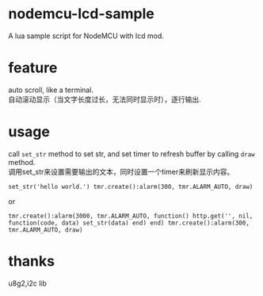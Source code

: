 # nodemcu-lcd-sample
A lua sample script for NodeMCU with lcd mod.  

# feature
auto scroll, like a terminal.  
自动滚动显示（当文字长度过长，无法同时显示时），逐行输出. 

# usage
call `set_str` method to set str, and set timer to refresh buffer by calling `draw` method.  
调用set_str来设置需要输出的文本，同时设置一个timer来刷新显示内容。  

`
set_str('hello world.')
tmr.create():alarm(300, tmr.ALARM_AUTO, draw) 
`

or

`
tmr.create():alarm(3000, tmr.ALARM_AUTO, function()
  http.get('', nil, function(code, data)
    set_str(data)
  end)
end)
tmr.create():alarm(300, tmr.ALARM_AUTO, draw) 
`

# thanks
u8g2,i2c lib
